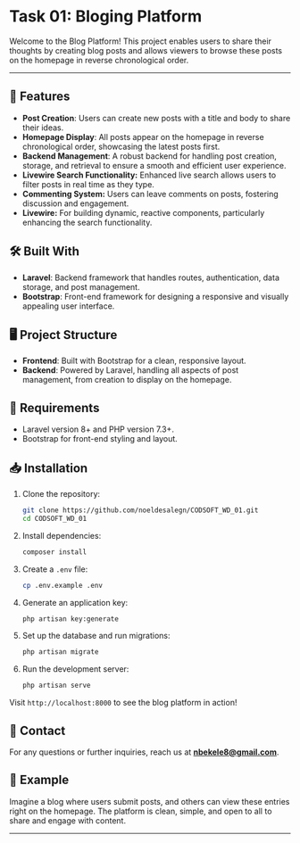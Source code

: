 # Task 01: Bloging Platform

Welcome to the Blog Platform! This project enables users to share their thoughts by creating blog posts and allows viewers to browse these posts on the homepage in reverse chronological order.

---

## 🚀 Features

-   **Post Creation**: Users can create new posts with a title and body to share their ideas.
-   **Homepage Display**: All posts appear on the homepage in reverse chronological order, showcasing the latest posts first.
-   **Backend Management**: A robust backend for handling post creation, storage, and retrieval to ensure a smooth and efficient user experience.
-   **Livewire Search Functionality:** Enhanced live search allows users to filter posts in real time as they type.
-   **Commenting System:** Users can leave comments on posts, fostering discussion and engagement.
-   **Livewire:** For building dynamic, reactive components, particularly enhancing the search functionality.


## 🛠️ Built With

-   **Laravel**: Backend framework that handles routes, authentication, data storage, and post management.
-   **Bootstrap**: Front-end framework for designing a responsive and visually appealing user interface.

## 🖥️ Project Structure

-   **Frontend**: Built with Bootstrap for a clean, responsive layout.
-   **Backend**: Powered by Laravel, handling all aspects of post management, from creation to display on the homepage.

## 📄 Requirements

-   Laravel version 8+ and PHP version 7.3+.
-   Bootstrap for front-end styling and layout.

## 📥 Installation

1. Clone the repository:

    ```bash
    git clone https://github.com/noeldesalegn/CODSOFT_WD_01.git
    cd CODSOFT_WD_01
    ```

2. Install dependencies:

    ```bash
    composer install
    ```

3. Create a `.env` file:

    ```bash
    cp .env.example .env
    ```

4. Generate an application key:

    ```bash
    php artisan key:generate
    ```

5. Set up the database and run migrations:

    ```bash
    php artisan migrate
    ```

6. Run the development server:
    ```bash
    php artisan serve
    ```

Visit `http://localhost:8000` to see the blog platform in action!

## 📧 Contact

For any questions or further inquiries, reach us at **nbekele8@gmail.com**.

## 📸 Example

Imagine a blog where users submit posts, and others can view these entries right on the homepage. The platform is clean, simple, and open to all to share and engage with content.

---
